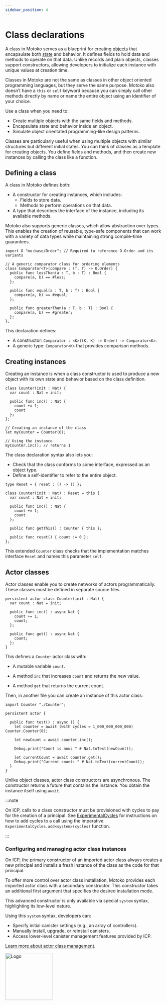 ```yaml
---
sidebar_position: 4
---
```


# Class declarations

A class in Motoko serves as a blueprint for creating [objects](https://internetcomputer.org/docs/motoko/fundamentals/declarations/object-declaration) that encapsulate both [state](https://internetcomputer.org/docs/motoko/fundamentals/state) and behavior. It defines fields to hold data and methods to operate on that data. Unlike records and plain objects, classes support constructors, allowing developers to initialize each instance with unique values at creation time.

Classes in Motoko are not the same as classes in other object oriented programming languages, but they serve the same purpose. Motoko also doesn’t have a `this` or `self` keyword because you can simply call other methods directly by name or name the entire object using an identifier of your choice.

Use a class when you need to:
- Create multiple objects with the same fields and methods.
- Encapsulate state and behavior inside an object.
- Simulate object orientated programming-like design patterns.

Classes are particularly useful when using multiple objects with similar structures but different initial states. You can think of classes as a template for creating objects. You define fields and methods, and then create new instances by calling the class like a function.

## Defining a class

A class in Motoko defines both:

- A constructor for creating instances, which includes:
  - Fields to store data.
  - Methods to perform operations on that data.
- A type that describes the interface of the instance, including its available methods.

Motoko also supports generic classes, which allow abstraction over types. This enables the creation of reusable, type-safe components that can work with a variety of data types while maintaining strong compile-time guarantees.

```motoko no-repl
import O "mo:base/Order"; // Required to reference O.Order and its variants

// A generic comparator class for ordering elements
class Comparator<T>(compare : (T, T) -> O.Order) {
  public func lessThan(a : T, b : T) : Bool {
    compare(a, b) == #less;
  };

  public func equal(a : T, b : T) : Bool {
    compare(a, b) == #equal;
  };

  public func greaterThan(a : T, b : T) : Bool {
    compare(a, b) == #greater;
  };
};

```

This declaration defines:

- A constructor: `Comparator : <K>((K, K) -> Order) -> Comparator<K>`.
- A generic type: `Comparator<K>` that provides comparison methods.

## Creating instances

Creating an instance is when a class constructor is used to produce a new object with its own state and behavior based on the class definition.

```motoko no-repl
class Counter(init : Nat) {
  var count : Nat = init;

  public func inc() : Nat {
    count += 1;
    count
  };
};

// Creating an instance of the class
let myCounter = Counter(0);

// Using the instance
myCounter.inc(); // returns 1
```

The class declaration syntax also lets you:
* Check that the class conforms to some interface, expressed as an object type.
* Define a self-identifier to refer to the entire object.

```motoko no-repl
type Reset = { reset : () -> () };

class Counter(init : Nat) : Reset = this {
  var count : Nat = init;

  public func inc() : Nat {
    count += 1;
    count
  };

  public func getThis() : Counter { this };

  public func reset() { count := 0 };
};
```

This extended `Counter` class checks that the implementation matches interface `Reset` and names this parameter `self`.

## Actor classes

Actor classes enable you to create networks of actors programmatically. These classes must be defined in separate source files.

```motoko no-repl title="Counter.mo"
persistent actor class Counter(init : Nat) {
  var count : Nat = init;

  public func inc() : async Nat {
    count += 1;
    count;
  };

  public func get() : async Nat {
    count;
  };
}
```

This defines a `Counter` actor class with:

- A mutable variable `count`.

- A method `inc` that increases `count` and returns the new value.

- A method `get` that returns the current count.

Then, in another file you can create an instance of this actor class:


```motoko no-repl title="CallCounter.mo"
import Counter "./Counter";

persistent actor {

  public func test() : async () {
    let counter = await (with cycles = 1_000_000_000_000) Counter.Counter(0);

    let newCount = await counter.inc();

    Debug.print("Count is now: " # Nat.toText(newCount));

    let currentCount = await counter.get();
    Debug.print("Current count: " # Nat.toText(currentCount));
  }
}
```

Unlike object classes, actor class constructors are asynchronous. The constructor returns a future that contains the instance. You obtain the instance itself using `await`.

:::note

On ICP, calls to a class constructor must be provisioned with cycles to pay for the creation of a principal. See [ExperimentalCycles](../https://internetcomputer.org/docs/motoko/base/ExperimentalCycles.md) for instructions on how to add cycles to a call using the imperative `ExperimentalCycles.add<system>(cycles)` function.

:::

### Configuring and managing actor class instances

On ICP, the primary constructor of an imported actor class always creates a new principal and installs a fresh instance of the class as the code for that principal.

To offer more control over actor class installation, Motoko provides each imported actor class with a secondary constructor. This constructor takes an additional first argument that specifies the desired installation mode.

This advanced constructor is only available via special `system` syntax, highlighting its low-level nature.

Using this `system` syntax, developers can:

- Specify initial canister settings (e.g., an array of controllers).
- Manually install, upgrade, or reinstall canisters.
- Access lower-level canister management features provided by ICP.

[Learn more about actor class management](https://internetcomputer.org/docs/motoko/language-manual#actor-class-management).

<img src="https://cdn-assets-eu.frontify.com/s3/frontify-enterprise-files-eu/eyJwYXRoIjoiZGZpbml0eVwvYWNjb3VudHNcLzAxXC80MDAwMzA0XC9wcm9qZWN0c1wvNFwvYXNzZXRzXC8zOFwvMTc2XC9jZGYwZTJlOTEyNDFlYzAzZTQ1YTVhZTc4OGQ0ZDk0MS0xNjA1MjIyMzU4LnBuZyJ9:dfinity:9Q2_9PEsbPqdJNAQ08DAwqOenwIo7A8_tCN4PSSWkAM?width=2400" alt="Logo" width="150" height="150" />
